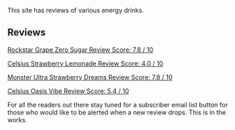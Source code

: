 This site has reviews of various energy drinks.

Reviews
---------------
[Rockstar Grape Zero Sugar Review       Score: 7.8 / 10](https://thebrownknight13.github.io/EnergyDrinksReviewsWebsite/RockstarGrapeZeroSugarReview.html)

[Celsius Strawberry Lemonade Review     Score: 4.0 / 10](https://thebrownknight13.github.io/EnergyDrinksReviewsWebsite/CelsiusStrawberryLemonadeReview.html)

[Monster Ultra Strawberry Dreams Review Score: 7.8 / 10](https://thebrownknight13.github.io/EnergyDrinksReviewsWebsite/MonsterUltraStrawberryDreamsReview.html)

[Celsius Oasis Vibe Review              Score: 5.4 / 10](https://thebrownknight13.github.io/EnergyDrinksReviewsWebsite/CelsiusOasisVibeReiview.html)







For all the readers out there stay tuned for a subscriber email list button for those who would like to be alerted when a new review drops. This is in the works. 




